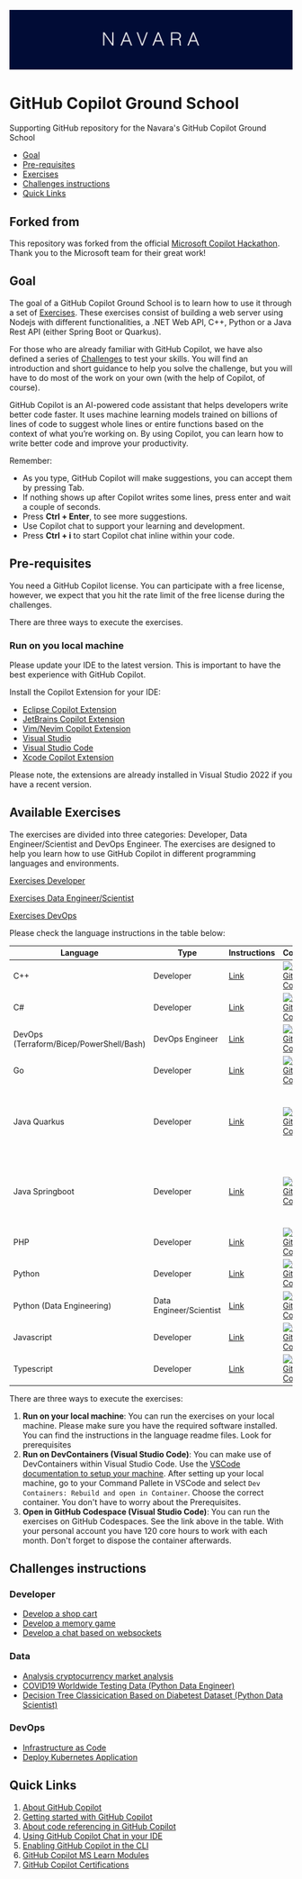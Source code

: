 ![alt text](images/navara_banner.png)

# GitHub Copilot Ground School

Supporting GitHub repository for the Navara's GitHub Copilot Ground School

- [Goal](#goal)
- [Pre-requisites](#pre-requisites)
- [Exercises](#available-exercises)
- [Challenges instructions](#challenges-instructions)
- [Quick Links](#quick-links)

## Forked from

This repository was forked from the official [Microsoft Copilot Hackathon](https://github.com/microsoft/CopilotHackathon). Thank you to the Microsoft team for their great work!

## Goal

The goal of a GitHub Copilot Ground School is to learn how to use it through a set of [Exercises](#exercises). These exercises consist of building a web server using Nodejs with different functionalities, a .NET Web API, C++, Python or a Java Rest API (either Spring Boot or Quarkus).

For those who are already familiar with GitHub Copilot, we have also defined a series of [Challenges](#challenges-instructions) to test your skills. You will find an introduction and short guidance to help you solve the challenge, but you will have to do most of the work on your own (with the help of Copilot, of course).

GitHub Copilot is an AI-powered code assistant that helps developers write better code faster. It uses machine learning models trained on billions of lines of code to suggest whole lines or entire functions based on the context of what you’re working on. By using Copilot, you can learn how to write better code and improve your productivity.

Remember:

- As you type, GitHub Copilot will make suggestions, you can accept them by pressing Tab.
- If nothing shows up after Copilot writes some lines, press enter and wait a couple of seconds.
- Press **Ctrl + Enter**, to see more suggestions.
- Use Copilot chat to support your learning and development.
- Press **Ctrl + i** to start Copilot chat inline within your code.

## Pre-requisites

You need a GitHub Copilot license. You can participate with a free license, however, we expect that you hit the rate limit of the free license during the challenges.

There are three ways to execute the exercises.

### Run on you local machine

Please update your IDE to the latest version. This is important to have the best experience with GitHub Copilot.

Install the Copilot Extension for your IDE:

- [Eclipse Copilot Extension](https://docs.github.com/en/copilot/using-github-copilot/getting-code-suggestions-in-your-ide-with-github-copilot?tool=eclipse)
- [JetBrains Copilot Extension](https://docs.github.com/en/copilot/using-github-copilot/getting-code-suggestions-in-your-ide-with-github-copilot?tool=jetbrains)
- [Vim/Nevim Copilot Extension](https://docs.github.com/en/copilot/using-github-copilot/getting-code-suggestions-in-your-ide-with-github-copilot?tool=vimneovim)
- [Visual Studio](https://docs.github.com/en/copilot/using-github-copilot/getting-code-suggestions-in-your-ide-with-github-copilot?tool=visualstudio)
- [Visual Studio Code](https://docs.github.com/en/copilot/using-github-copilot/getting-code-suggestions-in-your-ide-with-github-copilot?tool=vscode)
- [Xcode Copilot Extension](https://docs.github.com/en/copilot/using-github-copilot/getting-code-suggestions-in-your-ide-with-github-copilot?tool=xcode)

Please note, the extensions are already installed in Visual Studio 2022 if you have a recent version.

## Available Exercises

The exercises are divided into three categories: Developer, Data Engineer/Scientist and DevOps Engineer. The exercises are designed to help you learn how to use GitHub Copilot in different programming languages and environments.

[Exercises Developer](./exercisefiles/Exercises_developer.md)

[Exercises Data Engineer/Scientist](./exercisefiles/Exercises_data.md)

[Exercises DevOps](./exercisefiles/Exercises_devops.md)

Please check the language instructions in the table below:

| Language                                 | Type            | Instructions                                      | Codespaces                                                                                                                                                                                                             | Notes                                                            |
| ---------------------------------------- | --------------- | ------------------------------------------------- | ---------------------------------------------------------------------------------------------------------------------------------------------------------------------------------------------------------------------- | ---------------------------------------------------------------- |
| C++                                      | Developer       | [Link](./exercisefiles/cpp/README.md)             | [![Open in GitHub Codespaces](https://github.com/codespaces/badge.svg)](https://codespaces.new/NavaraCloudServices/github-copilot/tree/main?devcontainer_path=.devcontainer%2Fexercise%20-%20cpp%2Fdevcontainer.json)    | Select 'Conan' as profile                                        |
| C#                                       | Developer       | [Link](./exercisefiles/dotnet/README.md)          | [![Open in GitHub Codespaces](https://github.com/codespaces/badge.svg)](https://codespaces.new/NavaraCloudServices/github-copilot/tree/main?devcontainer_path=.devcontainer%2Fexercise%20-%20dotnet%2Fdevcontainer.json) |                                                                  |
| DevOps (Terraform/Bicep/PowerShell/Bash) | DevOps Engineer | [Link](./exercisefiles/devops/README.md)          | [![Open in GitHub Codespaces](https://github.com/codespaces/badge.svg)](https://codespaces.new/NavaraCloudServices/github-copilot/tree/main?devcontainer_path=.devcontainer%2Fexercise%20-%20devops%2Fdevcontainer.json) | Experimental                                                     |
| Go                                       | Developer       | [Link](./exercisefiles/go/README.md)              | [![Open in GitHub Codespaces](https://github.com/codespaces/badge.svg)](https://codespaces.new/NavaraCloudServices/github-copilot/tree/main?devcontainer_path=.devcontainer%2Fexercise%20-%20go%2Fdevcontainer.json)     |                                                                  |
| Java Quarkus                             | Developer       | [Link](./exercisefiles/java/quarkus/README.md)    | [![Open in GitHub Codespaces](https://github.com/codespaces/badge.svg)](https://codespaces.new/NavaraCloudServices/github-copilot/tree/main?devcontainer_path=.devcontainer%2Fexercise%20-%20java%2Fdevcontainer.json)   | Import the projects (Java Projects) to enable the test discovery |
| Java Springboot                          | Developer       | [Link](./exercisefiles/java/springboot/README.md) | [![Open in GitHub Codespaces](https://github.com/codespaces/badge.svg)](https://codespaces.new/NavaraCloudServices/github-copilot/tree/main?devcontainer_path=.devcontainer%2Fexercise%20-%20java%2Fdevcontainer.json)   | Import the projects (Java Projects) to enable the test discovery |
| PHP                                      | Developer       | [Link](./exercisefiles/php/README.md)             | [![Open in GitHub Codespaces](https://github.com/codespaces/badge.svg)](https://codespaces.new/NavaraCloudServices/github-copilot/tree/main?devcontainer_path=.devcontainer%2Fexercise%20-%20php%2Fdevcontainer.json)    |                                                                  |
| Python                                   | Developer       | [Link](./exercisefiles/python/README.md)          | [![Open in GitHub Codespaces](https://github.com/codespaces/badge.svg)](https://codespaces.new/NavaraCloudServices/github-copilot/tree/main?devcontainer_path=.devcontainer%2Fexercise%20-%20python%2Fdevcontainer.json) |            
| Python (Data Engineering) | Data Engineer/Scientist | [Link](./exercisefiles/data_engineering/README.md)          | [![Open in GitHub Codespaces](https://github.com/codespaces/badge.svg)](https://codespaces.new/NavaraCloudServices/github-copilot/tree/main?devcontainer_path=.devcontainer%2Fexercise%20-%20data_engineering%2Fdevcontainer.json) |                                                       |
| Javascript                               | Developer       | [Link](./exercisefiles/javascript/README.md)      | [![Open in GitHub Codespaces](https://github.com/codespaces/badge.svg)](https://codespaces.new/NavaraCloudServices/github-copilot/tree/main?devcontainer_path=.devcontainer%2Fexercise%20-%20node%2Fdevcontainer.json)   |                                                                  |
| Typescript                               | Developer       | [Link](./exercisefiles/typescript/README.md)      | [![Open in GitHub Codespaces](https://github.com/codespaces/badge.svg)](https://codespaces.new/NavaraCloudServices/github-copilot/tree/main?devcontainer_path=.devcontainer%2Fexercise%20-%20node%2Fdevcontainer.json)   |                                                                  |

There are three ways to execute the exercises:

1. **Run on your local machine**: You can run the exercises on your local machine. Please make sure you have the required software installed. You can find the instructions in the language readme files. Look for prerequisites
2. **Run on DevContainers (Visual Studio Code)**: You can make use of DevContainers within Visual Studio Code. Use the [VSCode documentation to setup your machine](https://code.visualstudio.com/docs/devcontainers/tutorial). After setting up your local machine, go to your Command Pallete in VSCode and select `Dev Containers: Rebuild and open in Container`. Choose the correct container. You don't have to worry about the Prerequisites.
3. **Open in GitHub Codespace (Visual Studio Code)**: You can run the exercises on GitHub Codespaces. See the link above in the table. With your personal account you have 120 core hours to work with each month. Don't forget to dispose the container afterwards.

## Challenges instructions

### Developer

- [Develop a shop cart](./challenges/eshop/eshop.md)
- [Develop a memory game](./challenges/memorygame/memorygame.md)
- [Develop a chat based on websockets](./challenges/chatwebsockets/chatwebsockets.md)

### Data

- [Analysis cryptocurrency market analysis](./challenges/cryptoanalisis/crypto.md)
- [COVID19 Worldwide Testing Data (Python Data Engineer)](./challenges/python_data_engineer/README.md)
- [Decision Tree Classicication Based on Diabetest Dataset (Python Data Scientist)](./challenges/python_data_scientist/README.md)

### DevOps

- [Infrastructure as Code](./challenges/devops_application/README.md)
- [Deploy Kubernetes Application](./challenges/devops_kubernetesapp/README.md)

## Quick Links

1. [About GitHub Copilot](https://docs.github.com/en/copilot/about-github-copilot)
2. [Getting started with GitHub Copilot](https://docs.github.com/en/copilot/using-github-copilot/getting-started-with-github-copilot)
3. [About code referencing in GitHub Copilot](https://docs.github.com/en/copilot/using-github-copilot/finding-public-code-that-matches-github-copilot-suggestions)
4. [Using GitHub Copilot Chat in your IDE](https://docs.github.com/en/copilot/github-copilot-chat/using-github-copilot-chat-in-your-ide)
5. [Enabling GitHub Copilot in the CLI](https://docs.github.com/en/copilot/github-copilot-in-the-cli/enabling-github-copilot-in-the-cli)
6. [GitHub Copilot MS Learn Modules](https://learn.microsoft.com/en-us/training/browse/?terms=github%20copilot)
7. [GitHub Copilot Certifications](https://resources.github.com/learn/certifications/)
